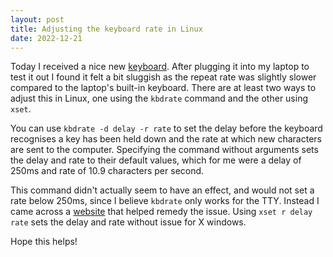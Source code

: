 ```yaml
---
layout: post
title: Adjusting the keyboard rate in Linux
date: 2022-12-21
---
```


Today I received a nice new [keyboard](https://vortexgear.store/products/tab-75). After plugging it into my laptop to test it out I found it felt a bit sluggish as the repeat rate was slightly slower compared to the laptop's built-in keyboard. There are at least two ways to adjust this in Linux, one using the `kbdrate` command and the other using `xset`.

You can use `kbdrate -d delay -r rate` to set the delay before the keyboard recognises a key has been held down and the rate at which new characters are sent to the computer. Specifying the command without arguments sets the delay and rate to their default values, which for me were a delay of 250ms and rate of 10.9 characters per second.

This command didn't actually seem to have an effect, and would not set a rate below 250ms, since I believe `kbdrate` only works for the TTY. Instead I came across a [website](http://suso.suso.org/xulu/Setting_your_keyboard_repeat_rate_under_X.) that helped remedy the issue. Using `xset r delay rate` sets the delay and rate without issue for X windows.

Hope this helps!
